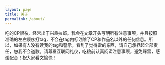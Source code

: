 ```yaml
---
layout: page
title: 关于
permalink: /about/
---
```


吃的CP很杂，经常出于兴趣拉郎。我会在文章开头写明所有注意事项，并且按照准确的左右顺序打tag，不会在tag内标注除了CP和作品名以外的任何信息。所以，如果有人没有读我的tag和警示，看到了觉得雷的东西，请自己承担起全部责任，恕我不会道歉。请尊重互联网礼仪，吃粮前认真阅读注意事项，避免踩雷，感谢配合！祝大家看文愉快！
